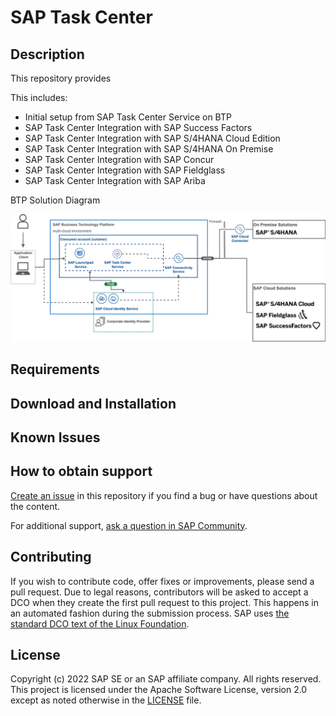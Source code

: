# SAP Task Center
<!--- Register repository https://api.reuse.software/register, then add REUSE badge:
[![REUSE status](https://api.reuse.software/badge/github.com/SAP-samples/REPO-NAME)](https://api.reuse.software/info/github.com/SAP-samples/REPO-NAME)
-->

## Description

This repository provides 

This includes:

- Initial setup from SAP Task Center Service on BTP
- SAP Task Center Integration with SAP Success Factors
- SAP Task Center Integration with SAP S/4HANA Cloud Edition
- SAP Task Center Integration with SAP S/4HANA On Premise
- SAP Task Center Integration with SAP Concur
- SAP Task Center Integration with SAP Fieldglass
- SAP Task Center Integration with SAP Ariba


BTP Solution Diagram

<img src="docs/pics/sap_btp_taskcenter_solution_diagram.png" width="800">

## Requirements

## Download and Installation

## Known Issues

## How to obtain support
[Create an issue](https://github.com/SAP-samples/<repository-name>/issues) in this repository if you find a bug or have questions about the content.
 
For additional support, [ask a question in SAP Community](https://answers.sap.com/questions/ask.html).

## Contributing
If you wish to contribute code, offer fixes or improvements, please send a pull request. Due to legal reasons, contributors will be asked to accept a DCO when they create the first pull request to this project. This happens in an automated fashion during the submission process. SAP uses [the standard DCO text of the Linux Foundation](https://developercertificate.org/).

## License
Copyright (c) 2022 SAP SE or an SAP affiliate company. All rights reserved. This project is licensed under the Apache Software License, version 2.0 except as noted otherwise in the [LICENSE](LICENSES/Apache-2.0.txt) file.

